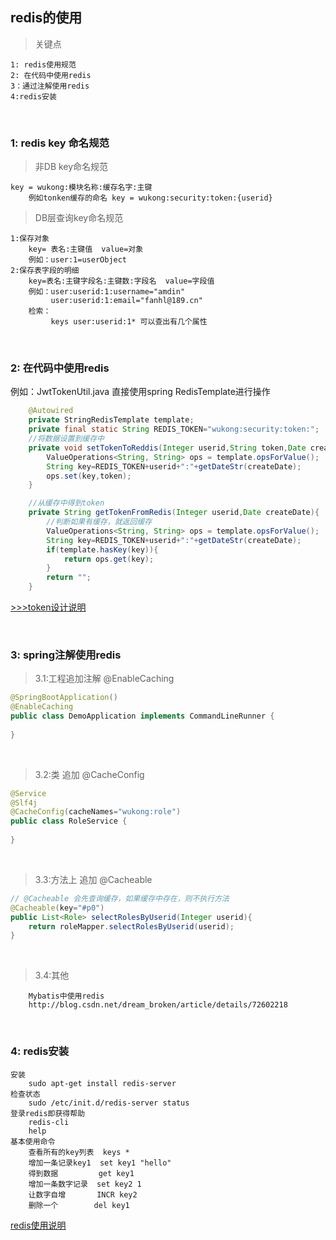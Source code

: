 ## redis的使用

> 关键点

    1: redis使用规范
    2: 在代码中使用redis
    3：通过注解使用redis
    4:redis安装
    
<br>   
    
### 1: redis key 命名规范

> 非DB key命名规范

    key = wukong:模块名称:缓存名字:主键
        例如tonken缓存的命名 key = wukong:security:token:{userid}
        
> DB层查询key命名规范

    1:保存对象
        key= 表名:主键值  value=对象
        例如：user:1=userObject     
    2:保存表字段的明细
        key=表名:主键字段名:主键数:字段名  value=字段值
        例如：user:userid:1:username="amdin"
             user:userid:1:email="fanhl@189.cn"
        检索：
             keys user:userid:1* 可以查出有几个属性
      
       
<br>             
                  
### 2: 在代码中使用redis

例如：JwtTokenUtil.java 直接使用spring RedisTemplate进行操作

```java
    @Autowired
    private StringRedisTemplate template;
    private final static String REDIS_TOKEN="wukong:security:token:";
    //将数据设置到缓存中
    private void setTokenToReddis(Integer userid,String token,Date createDate){
        ValueOperations<String, String> ops = template.opsForValue();
        String key=REDIS_TOKEN+userid+":"+getDateStr(createDate);
        ops.set(key,token);
    }

    //从缓存中得到token
    private String getTokenFromRedis(Integer userid,Date createDate){
        //判断如果有缓存，就返回缓存
        ValueOperations<String, String> ops = template.opsForValue();
        String key=REDIS_TOKEN+userid+":"+getDateStr(createDate);
        if(template.hasKey(key)){
            return ops.get(key);
        }
        return "";
    }

```
[>>>token设计说明](reference/token.md)<br>

<br>

###  3: spring注解使用redis



>3.1:工程追加注解 @EnableCaching

```java
@SpringBootApplication()
@EnableCaching
public class DemoApplication implements CommandLineRunner {
    
}
```
<br>

>3.2:类 追加 @CacheConfig

```java
@Service
@Slf4j
@CacheConfig(cacheNames="wukong:role")
public class RoleService {
    
}
```
<br>

>3.3:方法上 追加 @Cacheable

```java
// @Cacheable 会先查询缓存，如果缓存中存在，则不执行方法
@Cacheable(key="#p0")
public List<Role> selectRolesByUserid(Integer userid){
    return roleMapper.selectRolesByUserid(userid);
}
```
<br>

>3.4:其他

        Mybatis中使用redis        
        http://blog.csdn.net/dream_broken/article/details/72602218 


<br>

### 4: redis安装

    安装
        sudo apt-get install redis-server
    检查状态
        sudo /etc/init.d/redis-server status
    登录redis即获得帮助
        redis-cli
        help    
    基本使用命令
        查看所有的key列表  keys *
        增加一条记录key1  set key1 "hello"
        得到数据         get key1
        增加一条数字记录  set key2 1
        让数字自增       INCR key2
        删除一个        del key1   
        
[redis使用说明](https://www.cnblogs.com/zongfa/p/7808807.html  "打开网页")        